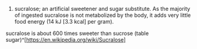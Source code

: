 1. sucralose; an artificial sweetener and sugar substitute. As the majority of ingested sucralose is not metabolized by the body, it adds very little food energy (14 kJ [3.3 kcal] per gram).
   
 sucralose is about 600 times sweeter than sucrose (table sugar)^[https://en.wikipedia.org/wiki/Sucralose]